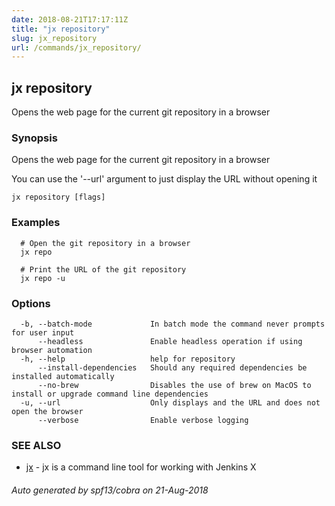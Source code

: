 ```yaml
---
date: 2018-08-21T17:17:11Z
title: "jx repository"
slug: jx_repository
url: /commands/jx_repository/
---
```

## jx repository

Opens the web page for the current git repository in a browser

### Synopsis

Opens the web page for the current git repository in a browser 

You can use the '--url' argument to just display the URL without opening it

```
jx repository [flags]
```

### Examples

```
  # Open the git repository in a browser
  jx repo
  
  # Print the URL of the git repository
  jx repo -u
```

### Options

```
  -b, --batch-mode             In batch mode the command never prompts for user input
      --headless               Enable headless operation if using browser automation
  -h, --help                   help for repository
      --install-dependencies   Should any required dependencies be installed automatically
      --no-brew                Disables the use of brew on MacOS to install or upgrade command line dependencies
  -u, --url                    Only displays and the URL and does not open the browser
      --verbose                Enable verbose logging
```

### SEE ALSO

* [jx](/commands/jx/)	 - jx is a command line tool for working with Jenkins X

###### Auto generated by spf13/cobra on 21-Aug-2018

